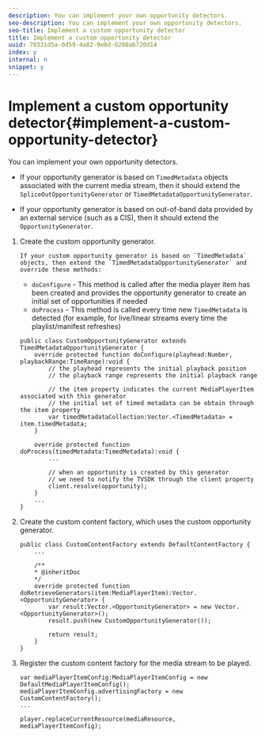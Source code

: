 ```yaml
---
description: You can implement your own opportunity detectors.
seo-description: You can implement your own opportunity detectors.
seo-title: Implement a custom opportunity detector
title: Implement a custom opportunity detector
uuid: 70331d5a-0d59-4a82-9e8d-0280ab720d14
index: y
internal: n
snippet: y
---
```


# Implement a custom opportunity detector{#implement-a-custom-opportunity-detector}

You can implement your own opportunity detectors.

* If your opportunity generator is based on `TimedMetadata` objects associated with the current media stream, then it should extend the `SpliceOutOpportunityGenerator` or `TimedMetadataOpportunityGenerator`. 

* If your opportunity generator is based on out-of-band data provided by an external service (such as a CIS), then it should extend the `OpportunityGenerator`.

1. Create the custom opportunity generator.

       If your custom opportunity generator is based on `TimedMetadata` objects, then extend the `TimedMetadataOpportunityGenerator` and override these methods:

    * `doConfigure` - This method is called after the media player item has been created and provides the opportunity generator to create an initial set of opportunities if needed 
    * `doProcess` - This method is called every time new `TimedMetadata` is detected (for example, for live/linear streams every time the playlist/manifest refreshes)

   ```
   public class CustomOpportunityGenerator extends TimedMetadataOpportunityGenerator { 
       override protected function doConfigure(playhead:Number, playbackRange:TimeRange):void { 
           // the playhead represents the initial playback position 
           // the playback range represents the initial playback range 
             
           // the item property indicates the current MediaPlayerItem associated with this generator 
           // the initial set of timed metadata can be obtain through the item property 
           var timedMetadataCollection:Vector.<TimedMetadata> = item.timedMetadata; 
       } 
     
       override protected function doProcess(timedMetadata:TimedMetadata):void { 
           ... 
             
           // when an opportunity is created by this generator 
           // we need to notify the TVSDK through the client property 
           client.resolve(opportunity); 
       }  
       ... 
   }
   ```

1. Create the custom content factory, which uses the custom opportunity generator.

   ```
   public class CustomContentFactory extends DefaultContentFactory { 
       ... 
     
       /** 
       * @inheritDoc 
       */ 
       override protected function doRetrieveGenerators(item:MediaPlayerItem):Vector.<OpportunityGenerator> { 
           var result:Vector.<OpportunityGenerator> = new Vector.<OpportunityGenerator>(); 
           result.push(new CustomOpportunityGenerator()); 
             
           return result; 
       } 
   }
   ```

1. Register the custom content factory for the media stream to be played.

   ```
   var mediaPlayerItemConfig:MediaPlayerItemConfig = new DefaultMediaPlayerItemConfig(); 
   mediaPlayerItemConfig.advertisingFactory = new CustomContentFactory(); 
   ... 
     
   player.replaceCurrentResource(mediaResource, mediaPlayerItemConfig);
   ```

